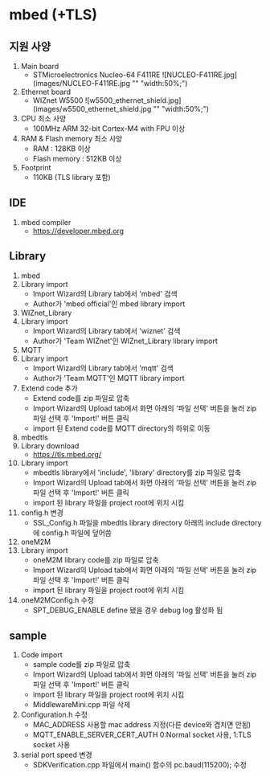 mbed (+TLS)
===

지원 사양
---
1. Main board
	+ STMicroelectronics Nucleo-64 F411RE
	![NUCLEO-F411RE.jpg](images/NUCLEO-F411RE.jpg "" "width:50%;")
2. Ethernet board
	+ WIZnet W5500
    ![w5500_ethernet_shield.jpg](images/w5500_ethernet_shield.jpg "" "width:50%;")
3. CPU 최소 사양
	+ 100MHz ARM 32-bit Cortex-M4 with FPU 이상
4. RAM & Flash memory 최소 사양
	+ RAM : 128KB 이상
	+ Flash memory : 512KB 이상
5. Footprint
	+ 110KB (TLS library 포함)

IDE
---
1. mbed compiler
	+ https://developer.mbed.org

Library
---
1. mbed
 1. Library import
	+ Import Wizard의 Library tab에서 'mbed' 검색
	+ Author가 'mbed official'인 mbed library import
2. WIZnet_Library
 1. Library import
	+ Import Wizard의 Library tab에서 'wiznet' 검색
	+ Author가 'Team WIZnet'인 WIZnet_Library library import
3. MQTT
 1. Library import
	+ Import Wizard의 Library tab에서 'mqtt' 검색
	+ Author가 'Team MQTT'인 MQTT library import
 2. Extend code 추가
	+ Extend code를 zip 파일로 압축
	+ Import Wizard의 Upload tab에서 화면 아래의 '파일 선택' 버튼을 눌러 zip 파일 선택 후 'Import!' 버튼 클릭
	+ import 된 Extend code를 MQTT directory의 하위로 이동
4. mbedtls
 1. Library download
	+ https://tls.mbed.org/
 2. Library import
	+ mbedtls library에서 'include', 'library' directory를 zip 파일로 압축
	+ Import Wizard의 Upload tab에서 화면 아래의 '파일 선택' 버튼을 눌러 zip 파일 선택 후 'Import!' 버튼 클릭
	+ import 된 library 파일을 project root에 위치 시킴
 3. config.h 변경
	+ SSL_Config.h 파일을 mbedtls library directory 아래의 include directory에 config.h 파일에 덮어씀
5. oneM2M
 1. Library import
	+ oneM2M library code를 zip 파일로 압축
	+ Import Wizard의 Upload tab에서 화면 아래의 '파일 선택' 버튼을 눌러 zip 파일 선택 후 'Import!' 버튼 클릭
	+ import 된 library 파일을 project root에 위치 시킴
 2. oneM2MConfig.h 수정
	+ SPT_DEBUG_ENABLE
		define 됐을 경우 debug log 활성화 됨

sample
---
 1. Code import
	+ sample code를 zip 파일로 압축
	+ Import Wizard의 Upload tab에서 화면 아래의 '파일 선택' 버튼을 눌러 zip 파일 선택 후 'Import!' 버튼 클릭
	+ import 된 library 파일을 project root에 위치 시킴
	+ MiddlewareMini.cpp 파일 삭제
 2. Configuration.h 수정
	+ MAC_ADDRESS
		사용할 mac address 지정(다른 device와 겹치면 안됨)
	+ MQTT_ENABLE_SERVER_CERT_AUTH
		0:Normal socket 사용, 1:TLS socket 사용
 3. serial port speed 변경
	+ SDKVerification.cpp 파일에서 main() 함수의 pc.baud(115200); 수정